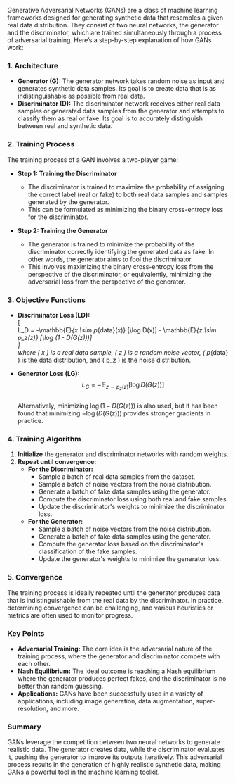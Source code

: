 Generative Adversarial Networks (GANs) are a class of machine learning frameworks designed for generating synthetic data that resembles a given real data distribution. They consist of two neural networks, the generator and the discriminator, which are trained simultaneously through a process of adversarial training. Here’s a step-by-step explanation of how GANs work:  
  
### 1. Architecture  
- **Generator (G):** The generator network takes random noise as input and generates synthetic data samples. Its goal is to create data that is as indistinguishable as possible from real data.  
- **Discriminator (D):** The discriminator network receives either real data samples or generated data samples from the generator and attempts to classify them as real or fake. Its goal is to accurately distinguish between real and synthetic data.  
  
### 2. Training Process  
The training process of a GAN involves a two-player game:  
- **Step 1: Training the Discriminator**  
  - The discriminator is trained to maximize the probability of assigning the correct label (real or fake) to both real data samples and samples generated by the generator.  
  - This can be formulated as minimizing the binary cross-entropy loss for the discriminator.  
  
- **Step 2: Training the Generator**  
  - The generator is trained to minimize the probability of the discriminator correctly identifying the generated data as fake. In other words, the generator aims to fool the discriminator.  
  - This involves maximizing the binary cross-entropy loss from the perspective of the discriminator, or equivalently, minimizing the adversarial loss from the perspective of the generator.  
  
### 3. Objective Functions  
- **Discriminator Loss (LD):**  
  \[  
  L_D = -\mathbb{E}_{x \sim p_{data}(x)} [\log D(x)] - \mathbb{E}_{z \sim p_z(z)} [\log (1 - D(G(z)))]  
  \]  
  where \( x \) is a real data sample, \( z \) is a random noise vector, \( p_{data} \) is the data distribution, and \( p_z \) is the noise distribution.  
  
- **Generator Loss (LG):**  
 $$  
  L_G = -\mathbb{E}_{z \sim p_z(z)} [\log D(G(z))]  
  $$  
  Alternatively, minimizing  $\log(1 - D(G(z))$)  is also used, but it has been found that minimizing $-\log(D(G(z)))$  provides stronger gradients in practice.  
  
### 4. Training Algorithm  
1. **Initialize** the generator and discriminator networks with random weights.  
2. **Repeat until convergence:**  
   - **For the Discriminator:**  
     - Sample a batch of real data samples from the dataset.  
     - Sample a batch of noise vectors from the noise distribution.  
     - Generate a batch of fake data samples using the generator.  
     - Compute the discriminator loss using both real and fake samples.  
     - Update the discriminator's weights to minimize the discriminator loss.  
   - **For the Generator:**  
     - Sample a batch of noise vectors from the noise distribution.  
     - Generate a batch of fake data samples using the generator.  
     - Compute the generator loss based on the discriminator's classification of the fake samples.  
     - Update the generator's weights to minimize the generator loss.  
  
### 5. Convergence  
The training process is ideally repeated until the generator produces data that is indistinguishable from the real data by the discriminator. In practice, determining convergence can be challenging, and various heuristics or metrics are often used to monitor progress.  
  
### Key Points  
- **Adversarial Training:** The core idea is the adversarial nature of the training process, where the generator and discriminator compete with each other.  
- **Nash Equilibrium:** The ideal outcome is reaching a Nash equilibrium where the generator produces perfect fakes, and the discriminator is no better than random guessing.  
- **Applications:** GANs have been successfully used in a variety of applications, including image generation, data augmentation, super-resolution, and more.  
  
### Summary  
GANs leverage the competition between two neural networks to generate realistic data. The generator creates data, while the discriminator evaluates it, pushing the generator to improve its outputs iteratively. This adversarial process results in the generation of highly realistic synthetic data, making GANs a powerful tool in the machine learning toolkit.